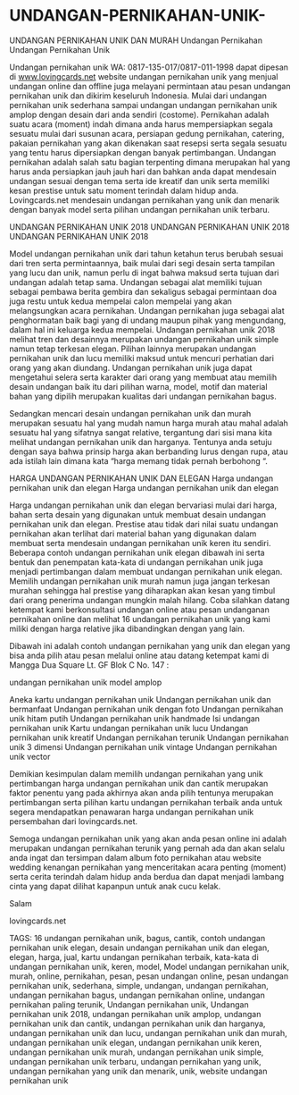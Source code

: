 # UNDANGAN-PERNIKAHAN-UNIK-
UNDANGAN PERNIKAHAN UNIK DAN MURAH
Undangan Pernikahan
Undangan Pernikahan Unik

Undangan pernikahan unik WA: 0817-135-017/0817-011-1998 dapat dipesan di www.lovingcards.net  website undangan pernikahan unik  yang menjual undangan online dan offline juga melayani permintaan atau pesan undangan pernikahan unik  dan dikirim keseluruh Indonesia. Mulai dari  undangan pernikahan unik sederhana  sampai undangan  undangan pernikahan unik amplop dengan desain  dari  anda sendiri (costome).  Pernikahan adalah suatu acara (moment) indah dimana anda harus mempersiapkan segala sesuatu mulai dari susunan acara, persiapan gedung pernikahan, catering, pakaian pernikahan yang akan dikenakan saat resepsi  serta segala sesuatu yang tentu harus dipersiapkan dengan banyak pertimbangan. Undangan pernikahan adalah salah satu bagian terpenting dimana merupakan hal  yang harus anda persiapkan jauh jauh hari dan bahkan anda dapat mendesain undangan sesuai dengan tema serta ide kreatif dan unik serta memiliki kesan prestise untuk satu moment terindah dalam hidup anda. Lovingcards.net mendesain undangan pernikahan yang unik dan menarik  dengan banyak model serta pilihan undangan pernikahan unik terbaru.

UNDANGAN PERNIKAHAN UNIK 2018
UNDANGAN PERNIKAHAN UNIK 2018
UNDANGAN PERNIKAHAN UNIK 2018

Model undangan pernikahan unik dari tahun ketahun terus berubah sesuai dari tren serta permintaannya, baik mulai dari segi desain serta tampilan yang lucu dan unik, namun perlu di ingat bahwa maksud serta  tujuan dari undangan adalah tetap sama. Undangan sebagai alat memiliki tujuan sebagai pembawa berita gembira dan sekaligus sebagai permintaan doa juga restu untuk kedua mempelai calon  mempelai yang akan melangsungkan acara pernikahan. Undangan pernikahan juga sebagai alat penghormatan baik bagi yang di undang maupun   pihak yang mengundang, dalam hal ini keluarga kedua mempelai. Undangan pernikahan unik 2018  melihat tren dan  desainnya merupakan undangan pernikahan unik simple namun tetap terkesan elegan. Pilihan lainnya merupakan undangan pernikahan unik dan lucu memiliki maksud untuk mencuri perhatian dari orang yang akan diundang. Undangan pernikahan unik juga dapat mengetahui selera serta karakter dari orang yang membuat atau memilih desain undangan baik itu dari pilihan warna, model, motif dan material bahan yang dipilih merupakan kualitas dari undangan pernikahan bagus.

Sedangkan mencari desain undangan pernikahan unik dan murah  merupakan sesuatu  hal yang mudah namun harga murah atau mahal adalah sesuatu hal yang sifatnya sangat  relative, tergantung dari sisi mana kita melihat undangan pernikahan unik dan harganya. Tentunya anda setuju  dengan saya bahwa prinsip harga akan berbanding lurus dengan rupa,  atau ada istilah lain dimana kata “harga memang tidak pernah berbohong “.

HARGA UNDANGAN PERNIKAHAN UNIK DAN ELEGAN
Harga undangan pernikahan unik dan elegan
Harga undangan pernikahan unik dan elegan

Harga undangan pernikahan unik dan elegan bervariasi mulai dari harga, bahan serta desain yang digunakan untuk membuat desain undangan pernikahan unik dan elegan. Prestise atau tidak dari nilai suatu undangan pernikahan akan terlihat dari material bahan yang digunakan dalam membuat  serta mendesain undangan pernikahan unik keren itu sendiri. Beberapa contoh undangan pernikahan unik elegan dibawah ini serta bentuk dan penempatan kata-kata di undangan pernikahan unik juga menjadi pertimbangan dalam membuat undangan pernikahan unik elegan. Memilih undangan pernikahan unik murah namun juga jangan terkesan murahan sehingga hal prestise yang diharapkan akan kesan yang timbul dari orang penerima undangan mungkin malah hilang. Coba silahkan datang ketempat kami berkonsultasi undangan online atau pesan undanganan pernikahan online dan  melihat 16 undangan pernikahan unik yang kami miliki dengan harga relative jika dibandingkan dengan yang lain.

Dibawah ini adalah contoh undangan pernikahan yang unik dan elegan yang bisa anda pilih atau  pesan melalui online atau datang ketempat kami di Mangga Dua Square Lt. GF Blok C No. 147 :

undangan pernikahan unik model amplop

Aneka kartu undangan pernikahan unik
Undangan pernikahan unik dan bermanfaat
Undangan pernikahan unik dengan foto
Undangan pernikahan unik hitam putih
Undangan pernikahan unik handmade
Isi undangan pernikahan unik
Kartu undangan pernikahan unik lucu
Undangan pernikahan unik kreatif
Undangan pernikahan terunik
Undangan pernikahan unik 3 dimensi
Undangan pernikahan unik vintage
Undangan pernikahan unik vector
 

Demikian kesimpulan dalam memilih undangan pernikahan yang unik pertimbangan harga undangan pernikahan unik dan cantik merupakan faktor penentu yang pada akhirnya akan anda pilih tentunya merupakan pertimbangan serta pilihan kartu undangan pernikahan terbaik anda untuk segera mendapatkan penawaran harga undangan pernikahan unik persembahan dari lovingcards.net.

Semoga undangan pernikahan unik yang akan anda pesan online ini adalah merupakan undangan pernikahan  terunik  yang pernah ada dan akan selalu anda ingat  dan tersimpan dalam album foto pernikahan atau website wedding kenangan pernikahan yang menceritakan acara penting (moment) serta  cerita terindah dalam hidup anda berdua dan dapat menjadi  lambang  cinta yang dapat dilihat kapanpun untuk anak cucu kelak.

 

Salam

lovingcards.net

TAGS: 16 undangan pernikahan unik, bagus, cantik, contoh undangan pernikahan unik elegan, desain undangan pernikahan unik dan elegan, elegan, harga, jual, kartu undangan pernikahan terbaik, kata-kata di undangan pernikahan unik, keren, model, Model undangan pernikahan unik, murah, online, pernikahan, pesan, pesan undangan online, pesan undangan pernikahan unik, sederhana, simple, undangan, undangan pernikahan, undangan pernikahan bagus, undangan pernikahan online, undangan pernikahan paling terunik, Undangan pernikahan unik, Undangan pernikahan unik 2018, undangan pernikahan unik amplop, undangan pernikahan unik dan cantik, undangan pernikahan unik dan harganya, undangan pernikahan unik dan lucu, undangan pernikahan unik dan murah, undangan pernikahan unik elegan, undangan pernikahan unik keren, undangan pernikahan unik murah, undangan pernikahan unik simple, undangan pernikahan unik terbaru, undangan pernikahan yang unik, undangan pernikahan yang unik dan menarik, unik, website undangan pernikahan unik
